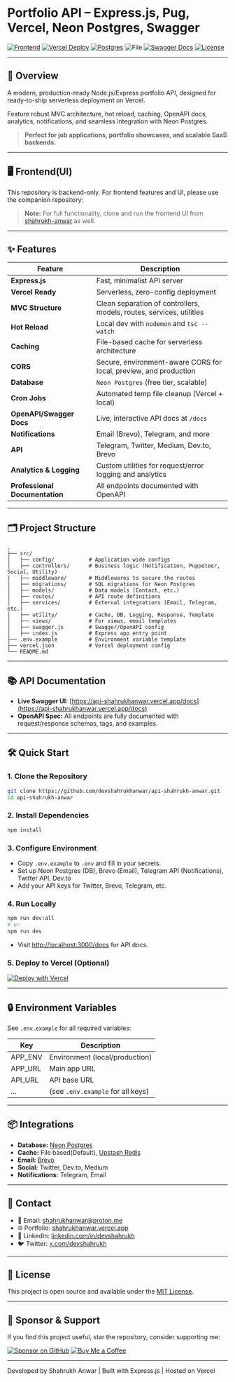 # Portfolio API – Express.js, Pug, Vercel, Neon Postgres, Swagger

[![Frontend](https://img.shields.io/badge/Frontend-shahrukh--anwar-blue?logo=github)](https://github.com/devshahrukhanwar/shahrukh-anwar)
[![Vercel Deploy](https://img.shields.io/badge/Deployed%20on-Vercel-000?logo=vercel&logoColor=white)](https://api-shahrukhanwar.vercel.app)
[![Postgres](https://img.shields.io/badge/Database-Neon%20Postgres-008cff?logo=postgresql&logoColor=white)](https://neon.com/)
![File](https://img.shields.io/badge/Cache-File-ff4c4c?logo=file&logoColor=white)
[![Swagger Docs](https://img.shields.io/badge/API%20Docs-Swagger-85ea2d?logo=swagger&logoColor=black)](https://api-shahrukhanwar.vercel.app/docs)
[![License](https://img.shields.io/badge/license-MIT-blue)](LICENSE)

---

## 📝 Overview

A modern, production-ready Node.js/Express portfolio API, designed for ready-to-ship serverless deployment on Vercel.

Feature robust MVC architecture, hot reload, caching, OpenAPI docs, analytics, notifications, and seamless integration with Neon Postgres.

> **Perfect for job applications, portfolio showcases, and scalable SaaS backends.**

---

## 🖥️ Frontend(UI)

This repository is backend-only. For frontend features and UI, please use the companion repository:

> **Note:** For full functionality, clone and run the frontend UI from [shahrukh-anwar](https://github.com/devshahrukhanwar/shahrukh-anwar) as well.

---

## ✨ Features

| Feature                        | Description                                                          |
| ------------------------------ | -------------------------------------------------------------------- |
| **Express.js**                 | Fast, minimalist API server                                          |
| **Vercel Ready**               | Serverless, zero-config deployment                                   |
| **MVC Structure**              | Clean separation of controllers, models, routes, services, utilities |
| **Hot Reload**                 | Local dev with `nodemon` and `tsc --watch`                           |
| **Caching**                    | File-based cache for serverless architecture                         |
| **CORS**                       | Secure, environment-aware CORS for local, preview, and production    |
| **Database**                   | `Neon Postgres` (free tier, scalable)                                |
| **Cron Jobs**                  | Automated temp file cleanup (Vercel + local)                         |
| **OpenAPI/Swagger Docs**       | Live, interactive API docs at `/docs`                                |
| **Notifications**              | Email (Brevo), Telegram, and more                                    |
| **API**                        | Telegram, Twitter, Medium, Dev.to, Brevo                             |
| **Analytics & Logging**        | Custom utilities for request/error logging and analytics             |
| **Professional Documentation** | All endpoints documented with OpenAPI                                |

---

## 🗂️ Project Structure

```plaintext
.
├── src/
│   ├── config/           # Application wide configs
│   ├── controllers/      # Business logic (Notification, Puppeteer, Social, Utility)
|   ├── middleware/       # Middlewares to secure the routes
|   ├── migrations/       # SQL migrations for Neon Postgres
│   ├── models/           # Data models (Contact, etc.)
│   ├── routes/           # API route definitions
│   ├── services/         # External integrations (Email, Telegram, etc.)
│   ├── utility/          # Cache, DB, Logging, Response, Template
│   ├── views/            # For views, email templates
│   ├── swagger.js        # Swagger/OpenAPI config
│   ├── index.js          # Express app entry point
├── .env.example          # Environment variable template
├── vercel.json           # Vercel deployment config
└── README.md
```

---

## 📚 API Documentation

- **Live Swagger UI:** [https://api-shahrukhanwar.vercel.app/docs](https://api-shahrukhanwar.vercel.app/docs)
- **OpenAPI Spec:** All endpoints are fully documented with request/response schemas, tags, and examples.

---

## 🛠️ Quick Start

### 1. Clone the Repository

```bash
git clone https://github.com/devshahrukhanwar/api-shahrukh-anwar.git
cd api-shahrukh-anwar
```

### 2. Install Dependencies

```bash
npm install
```

### 3. Configure Environment

- Copy `.env.example` to `.env` and fill in your secrets.
- Set up Neon Postgres (DB), Brevo (Email), Telegram API (Notifications), Twitter API, Dev.to
- Add your API keys for Twitter, Brevo, Telegram, etc.

### 4. Run Locally

```bash
npm run dev:all
# or
npm run dev
```

- Visit [http://localhost:3000/docs](http://localhost:3000/docs) for API docs.

### 5. Deploy to Vercel (Optional)

[![Deploy with Vercel](https://vercel.com/button)](https://vercel.com/new/git/external?repository-url=https://github.com/devshahrukhanwar/api-shahrukh-anwar)

---

## 🔒 Environment Variables

See `.env.example` for all required variables:

| Key     | Description                       |
| ------- | --------------------------------- |
| APP_ENV | Environment (local/production)    |
| APP_URL | Main app URL                      |
| API_URL | API base URL                      |
| ...     | (see `.env.example` for all keys) |

---

## 📦 Integrations

- **Database:** [Neon Postgres](https://neon.com)
- **Cache:** File based(Default), [Upstash Redis](https://upstash.com)
- **Email:** [Brevo](https://www.brevo.com/)
- **Social:** Twitter, Dev.to, Medium
- **Notifications:** Telegram, Email

---

## 🤝 Contact

- 📧 Email: [shahrukhanwar@proton.me](mailto:shahrukhanwar@proton.me)
- 🌐 Portfolio: [shahrukhanwar.vercel.app](https://shahrukhanwar.vercel.app)
- 💼 LinkedIn: [linkedin.com/in/devshahrukh](https://www.linkedin.com/in/devshahrukh)
- 🐦 Twitter: [x.com/devshahrukh](https://x.com/devshahrukh)

---

## 📄 License

This project is open source and available under the [MIT License](LICENSE).

---

## 💖 Sponsor & Support

If you find this project useful, star the repository, consider supporting me:

<p align="left">
  <a href="https://github.com/sponsors/devshahrukhanwar"><img src="https://img.shields.io/badge/Sponsor%20on-GitHub-E4405F?logo=githubsponsors&logoColor=fff&style=flat" alt="Sponsor on GitHub"/></a>
  <a href="https://www.buymeacoffee.com/devshahrukh"><img src="https://img.shields.io/badge/Buy%20Me%20a%20Coffee-FFDD00?logo=buymeacoffee&logoColor=000&style=flat" alt="Buy Me a Coffee"/></a>
</p>

---

<p align="left">
  Developed by Shahrukh Anwar | Built with Express.js | Hosted on Vercel
</p>
